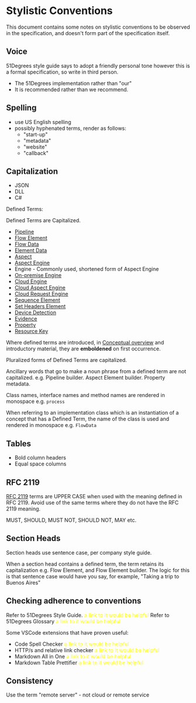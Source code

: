 # Stylistic Conventions

This document contains some notes on stylistic conventions to be observed
in the specification, and doesn't form part of the specification itself.

## Voice

51Degrees style guide says to adopt a friendly personal tone
however this is a formal specification, so write in third person.

- The 51Degrees implementation rather than "our"
- It is recommended rather than we recommend.

## Spelling

- use US English spelling
- possibly hyphenated terms, render as follows:
  - "start-up"
  - "metadata"
  - "website"
  - "callback"

## Capitalization

- JSON
- DLL
- C#

Defined Terms:

Defined Terms are Capitalized.

- [Pipeline](pipeline-specification/conceptual-overview.md#pipeline)
- [Flow Element](pipeline-specification/conceptual-overview.md#flow-element)
- [Flow Data](pipeline-specification/conceptual-overview.md#flow-data)
- [Element Data](pipeline-specification/conceptual-overview.md#element-data)
- [Aspect](pipeline-specification/README.md#engine)
- [Aspect Engine](pipeline-specification/conceptual-overview.md#aspect-engine)
- Engine - Commonly used, shortened form of Aspect Engine
- [On-premise Engine](pipeline-specification/conceptual-overview.md#on-premise-engines)
- [Cloud Engine](pipeline-specification/conceptual-overview.md#cloud-engines)
- [Cloud Aspect Engine](pipeline-specification/conceptual-overview.md#cloud-aspect-engine)
- [Cloud Request Engine](pipeline-specification/conceptual-overview.md#cloud-request-engine)
- [Sequence Element](pipeline-specification/pipeline-elements/sequence-element.md)
- [Set Headers Element](pipeline-specification/pipeline-elements/set-headers-element.md)
- [Device Detection](device-detection-specification/README.md)
- [Evidence](pipeline-specification/features/evidence.md)
- [Property](pipeline-specification/features/properties.md)
- [Resource Key](pipeline-specification/pipeline-elements/cloud-request-engine.md#resource-key)

Where defined terms are introduced, in
[Conceptual overview](pipeline-specification/conceptual-overview.md)
and introductory material, they are **emboldened** on first occurrence.

Pluralized forms of Defined Terms are capitalized.

Ancillary words that go to make a noun phrase from a defined term are not
capitalized. e.g. Pipeline builder. Aspect Element builder. Property metadata.

Class names, interface names and method names are rendered in monospace e.g. `process`

When referring to an implementation class which is an instantiation
of a concept that has a Defined Term, the name of
the class is used and rendered in monospace e.g. `FlowData`

## Tables

- Bold column headers
- Equal space columns

## RFC 2119

[RFC 2119](https://datatracker.ietf.org/doc/html/rfc2119) terms are UPPER CASE when used with the meaning defined in 
RFC 2119. Avoid use of the same terms where they do not have the RFC 2119 meaning.

MUST, SHOULD, MUST NOT, SHOULD NOT, MAY etc.

## Section Heads

Section heads use sentence case, per company style guide.

When a section head contains a defined term, the term retains its
capitalization e.g. Flow Element, and Flow Element builder. The logic for this
is that sentence case would have you say, for example,
"Taking a trip to Buenos Aires"

## Checking adherence to conventions

Refer to 51Degrees Style Guide. <span style="color:yellow">a link to it would be helpful</span>
Refer to 51Degrees Glossary <span style="color:yellow">a link to it would be helpful</span>

Some VSCode extensions that have proven useful:

- Code Spell Checker <span style="color:yellow">a link to it would be helpful</span>
- HTTP/s and relative link checker <span style="color:yellow">a link to it would be helpful</span>
- Markdown All in One <span style="color:yellow">a link to it would be helpful</span>
- Markdown Table Prettifier <span style="color:yellow">a link to it would be helpful</span>

## Consistency

Use the term "remote server" - not cloud or remote service
